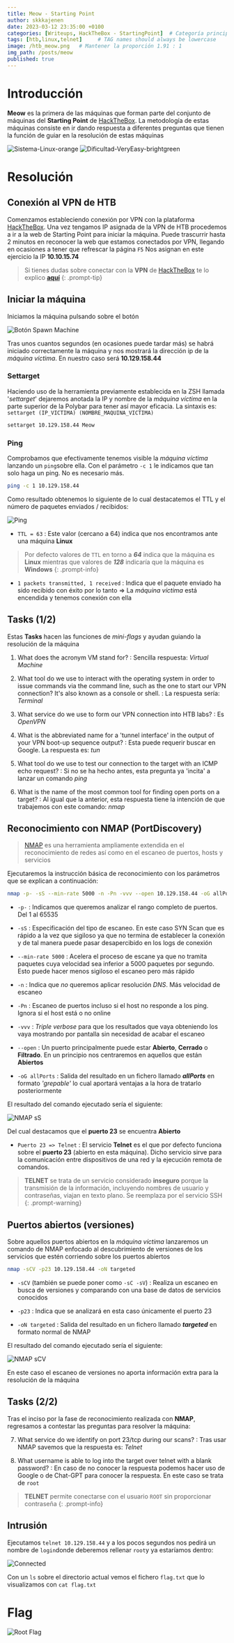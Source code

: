 ```yaml
---
title: Meow - Starting Point
author: skkkajenen
date: 2023-03-12 23:35:00 +0100
categories: [Writeups, HackTheBox - StartingPoint]  # Categoría principal , categoría secundaria
tags: [htb,linux,telnet]     # TAG names should always be lowercase
image: /htb_meow.png   # Mantener la proporción 1.91 : 1
img_path: /posts/meow
published: true
---
```


# Introducción
**Meow** es la primera de las máquinas que forman parte del conjunto de máquinas del **Starting Point** de [HackTheBox][htb]. La metodología de estas máquinas consiste en ir dando respuesta a diferentes preguntas que tienen la función de guiar en la resolución de estas máquinas

<div>
    <img src="https://img.shields.io/badge/Sistema-Linux-orange" alt="Sistema-Linux-orange" />
    <img src="https://img.shields.io/badge/Dificultad-VeryEasy-brightgreen" alt="Dificultad-VeryEasy-brightgreen" /> 
</div>

# Resolución

## Conexión al VPN de HTB
Comenzamos estableciendo conexión por VPN con la plataforma [HackTheBox][htb].
Una vez tengamos IP asignada de la VPN de HTB procedemos a ir a la web de Starting Point para iniciar la máquina.
Puede trascurrir hasta 2 minutos en reconocer la web que estamos conectados por VPN, llegando en ocasiones a tener que refrescar la página `F5`
Nos asignan en este ejercicio la IP **10.10.15.74**

> Si tienes dudas sobre conectar con la **VPN** de [HackTheBox][htb] te lo explico [**aquí**][vpn]
{: .prompt-tip}

## Iniciar la máquina
Iniciamos la máquina pulsando sobre el botón

![Botón Spawn Machine](spawn_machine.png)

Tras unos cuantos segundos (en ocasiones puede tardar más) se habrá iniciado correctamente la máquina y nos mostrará la dirección ip de la *máquina víctima*. En nuestro caso será **10.129.158.44**

### Settarget
Haciendo uso de la herramienta previamente establecida en la ZSH llamada '*settarget*' dejaremos anotada la IP y nombre de la *máquina víctima* en la parte superior de la Polybar para tener así mayor eficacia. La sintaxis es: `settarget (IP_VICTIMA) (NOMBRE_MAQUINA_VICTIMA)`

~~~bash
settarget 10.129.158.44 Meow
~~~

### Ping
Comprobamos que efectivamente tenemos visible la *máquina víctima* lanzando un `ping`sobre ella. Con el parámetro `-c 1` le indicamos que tan solo haga un ping. No es necesario más.

~~~bash
ping -c 1 10.129.158.44
~~~

Como resultado obtenemos lo siguiente de lo cual destacatemos el TTL y el número de paquetes enviados / recibidos:

![Ping](ping.png)

* `TTL = 63`
: Este valor (cercano a 64) indica que nos encontramos ante una máquina **Linux**

> Por defecto valores de `TTL` en torno a ***64*** indica que la máquina es **Linux** mientras que valores de ***128*** indicaría que la máquina es **Windows**
{: .prompt-info}

* `1 packets transmitted, 1 received`
: Indica que el paquete enviado ha sido recibido con éxito por lo tanto => La *máquina víctima* está encendida y tenemos conexión con ella

## Tasks (1/2)
Estas **Tasks** hacen las funciones de *mini-flags* y ayudan guiando la resolución de la máquina

1. What does the acronym VM stand for?
: Sencilla respuesta: *Virtual Machine*

2. What tool do we use to interact with the operating system in order to issue commands via the command line, such as the one to start our VPN connection? It's also known as a console or shell.
: La respuesta sería: *Terminal*

3. What service do we use to form our VPN connection into HTB labs?
: Es *OpenVPN*

4. What is the abbreviated name for a 'tunnel interface' in the output of your VPN boot-up sequence output?
: Esta puede requerir buscar en Google. La respuesta es: *tun*

5. What tool do we use to test our connection to the target with an ICMP echo request?
: Si no se ha hecho antes, esta pregunta ya 'incita' a lanzar un comando *ping*

6. What is the name of the most common tool for finding open ports on a target?
: Al igual que la anterior, esta respuesta tiene la intención de que trabajemos con este comando: *nmap*

## Reconocimiento con NMAP (PortDiscovery)
>[NMAP][nmap] es una herramienta ampliamente extendida en el reconocimiento de redes así como en el escaneo de puertos, hosts y servicios

Ejecutaremos la instrucción básica de reconocimiento con los parámetros que se explican a continuación:

~~~bash
nmap -p- -sS --min-rate 5000 -n -Pn -vvv --open 10.129.158.44 -oG allPorts
~~~

* `-p-`
: Indicamos que queremos analizar el rango completo de puertos. Del 1 al 65535

* `-sS`
: Especificación del tipo de escaneo. En este caso SYN Scan que es rápido a la vez que sigiloso ya que no termina de establecer la conexión y de tal manera puede pasar desapercibido en los logs de conexión

* `--min-rate 5000`
: Acelera el proceso de escane ya que no tramita paquetes cuya velocidad sea inferior a 5000 paquetes por segundo. Esto puede hacer menos sigiloso el escaneo pero más rápido

* `-n`
: Indica que *no* queremos aplicar resolución *DNS*. Más velocidad de escaneo

* `-Pn`
: Escaneo de puertos incluso si el host no responde a los ping. Ignora si el host está o no online

* `-vvv`
: *Triple verbose* para que los resultados que vaya obteniendo los vaya mostrando por pantalla sin necesidad de acabar el escaneo

* `--open`
: Un puerto principalmente puede estar **Abierto**, **Cerrado** o **Filtrado**. En un principio nos centraremos en aquellos que están **Abiertos**

* `-oG allPorts`
: Salida del resultado en un fichero llamado ***allPorts*** en formato *'grepable'* lo cual aportará ventajas a la hora de tratarlo posteriormente

El resultado del comando ejecutado sería el siguiente:

![NMAP sS](nmap_ss.png)

Del cual destacamos que el **puerto 23** se encuentra **Abierto**

* `Puerto 23 => Telnet`
: El servicio **Telnet** es el que por defecto funciona sobre el **puerto 23** (abierto en esta máquina). Dicho servicio sirve para la comunicación entre dispositivos de una red y la ejecución remota de comandos.

> **TELNET** se trata de un servicio considerado **inseguro** porque la transmisión de la información, incluyendo nombres de usuario y contraseñas, viajan en texto plano. Se reemplaza por el servicio SSH
{: .prompt-warning}

## Puertos abiertos (versiones)
Sobre aquellos puertos abiertos en la *máquina víctima* lanzaremos un comando de NMAP enfocado al descubrimiento de versiones de los servicios que estén corriendo sobre los puertos abiertos

~~~bash
nmap -sCV -p23 10.129.158.44 -oN targeted
~~~

* `-sCV` (también se puede poner como `-sC -sV`)
: Realiza un escaneo en busca de versiones y comparando con una base de datos de servicios conocidos

* `-p23`
: Indica que se analizará en esta caso únicamente el puerto 23

* `-oN targeted`
: Salida del resultado en un fichero llamado ***targeted*** en formato normal de NMAP

El resultado del comando ejecutado sería el siguiente:

![NMAP sCV](nmap_scv.png)

En este caso el escaneo de versiones no aporta información extra para la resolución de la máquina

## Tasks (2/2)
Tras el inciso por la fase de reconocimiento realizada con **NMAP**, regresamos a contestar las preguntas para resolver la máquina:

7. What service do we identify on port 23/tcp during our scans?
: Tras usar NMAP savemos que la respuesta es: *Telnet*

8. What username is able to log into the target over telnet with a blank password?
: En caso de no conocer la respuesta podemos hacer uso de Google o de Chat-GPT para conocer la respuesta. En este caso se trata de `root`

> **TELNET** permite conectarse con el usuario `ROOT` sin proporcionar contraseña
{: .prompt-info}

## Intrusión
Ejecutamos `telnet 10.129.158.44` y a los pocos segundos nos pedirá un nombre de `login`donde deberemos rellenar `root`y ya estaríamos dentro:

![Connected](connected.png)

Con un `ls` sobre el directorio actual vemos el fichero `flag.txt` que lo visualizamos con `cat flag.txt`

# Flag
![Root Flag](https://img.shields.io/badge/RootFlag-b40abdfe23665f766f9c61ecba8a4c19-red)



[htb]: https://www.hackthebox.com
[nmap]: https://nmap.org
[vpn]: https://www.skkkajenen.com/posts/Connect-VPN-HTB/
